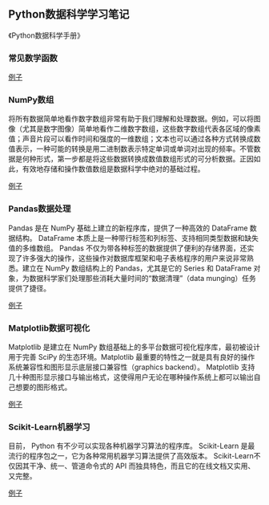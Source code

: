 ## Python数据科学学习笔记
《Python数据科学手册》

### 常见数学函数

[例子](https://github.com/kenly333/python-starter/tree/master/math-function)

### NumPy数组
将所有数据简单地看作数字数组非常有助于我们理解和处理数据。例如，可以将图像（尤其是数字图像）简单地看作二维数字数组，这些数字数组代表各区域的像素值；声音片段可以看作时间和强度的一维数组；文本也可以通过各种方式转换成数值表示，一种可能的转换是用二进制数表示特定单词或单词对出现的频率。不管数据是何种形式，第一步都是将这些数据转换成数值数组形式的可分析数据。正因如此，有效地存储和操作数值数组是数据科学中绝对的基础过程。

[例子](https://github.com/kenly333/python-starter/tree/master/numpy)

### Pandas数据处理
Pandas 是在 NumPy 基础上建立的新程序库，提供了一种高效的 DataFrame 数据结构。 DataFrame 本质上是一种带行标签和列标签、支持相同类型数据和缺失值的多维数组。 Pandas 不仅为带各种标签的数据提供了便利的存储界面，还实现了许多强大的操作，这些操作对数据库框架和电子表格程序的用户来说非常熟悉。建立在 NumPy 数组结构上的 Pandas，尤其是它的 Series 和 DataFrame 对象，为数据科学家们处理那些消耗大量时间的“数据清理”（data munging）任务提供了捷径。

[例子](https://github.com/kenly333/python-starter/tree/master/pandas)

### Matplotlib数据可视化
Matplotlib 是建立在 NumPy 数组基础上的多平台数据可视化程序库，最初被设计用于完善 SciPy 的生态环境。Matplotlib 最重要的特性之一就是具有良好的操作系统兼容性和图形显示底层接口兼容性（graphics backend）。 Matplotlib 支持几十种图形显示接口与输出格式，这使得用户无论在哪种操作系统上都可以输出自己想要的图形格式。

[例子](https://github.com/kenly333/python-starter/tree/master/matplot)

### Scikit-Learn机器学习
目前， Python 有不少可以实现各种机器学习算法的程序库。 Scikit-Learn 是最流行的程序包之一，它为各种常用机器学习算法提供了高效版本。 Scikit-Learn不仅因其干净、统一、管道命令式的 API 而独具特色，而且它的在线文档又实用、又完整。

[例子](https://github.com/kenly333/python-starter/tree/master/sklearn)
